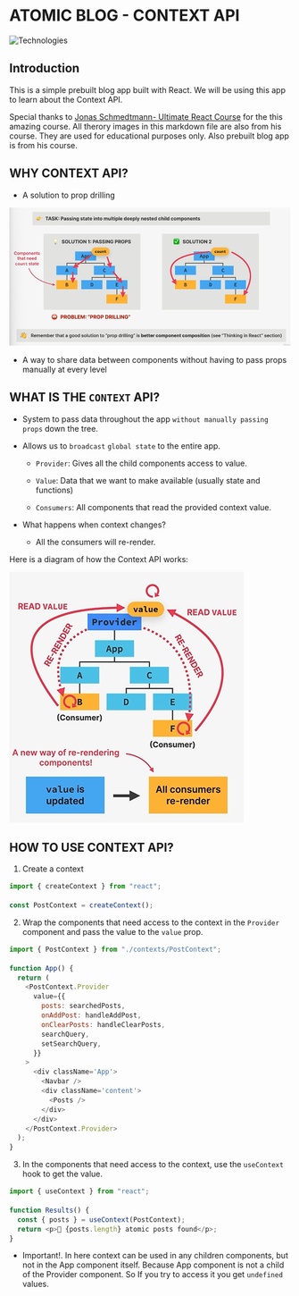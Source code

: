 # ATOMIC BLOG - CONTEXT API

![Technologies](https://skillicons.dev/icons?i=react,git,github,css,js)

## Introduction

This is a simple prebuilt blog app built with React. We will be using this app to learn about the Context API.

Special thanks to [Jonas Schmedtmann- Ultimate React Course](https://www.udemy.com/course/the-ultimate-react-course/) for the this amazing course. All therory images in this markdown file are also from his course. They are used for educational purposes only. Also prebuilt blog app is from his course.

## WHY CONTEXT API?

- A solution to prop drilling

![Prop Drilling](/mark_img/prop_drilling.png)

- A way to share data between components without having to pass props manually at every level

## WHAT IS THE `CONTEXT` API?

- System to pass data throughout the app `without manually passing props` down the tree.

- Allows us to `broadcast` `global state` to the entire app.

  - `Provider`: Gives all the child components access to value.

  - `Value`: Data that we want to make available (usually state and functions)

  - `Consumers`: All components that read the provided context value.

- What happens when context changes?

  - All the consumers will re-render.

Here is a diagram of how the Context API works:

![How Context API Works](/mark_img/context_api_works.png)

## HOW TO USE CONTEXT API?

1. Create a context

```js
import { createContext } from "react";

const PostContext = createContext();
```

2. Wrap the components that need access to the context in the `Provider` component and pass the value to the `value` prop.

```js
import { PostContext } from "./contexts/PostContext";

function App() {
  return (
    <PostContext.Provider
      value={{
        posts: searchedPosts,
        onAddPost: handleAddPost,
        onClearPosts: handleClearPosts,
        searchQuery,
        setSearchQuery,
      }}
    >
      <div className='App'>
        <Navbar />
        <div className='content'>
          <Posts />
        </div>
      </div>
    </PostContext.Provider>
  );
}
```

3. In the components that need access to the context, use the `useContext` hook to get the value.

```js
import { useContext } from "react";

function Results() {
  const { posts } = useContext(PostContext);
  return <p>🚀 {posts.length} atomic posts found</p>;
}
```

- Important!. In here context can be used in any children components, but not in the App component itself. Because App component is not a child of the Provider component. So If you try to access it you get `undefined` values.
